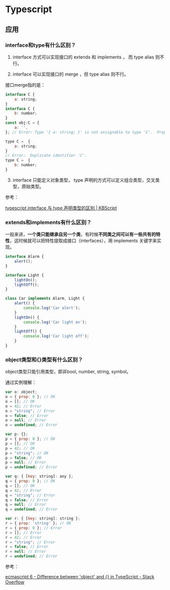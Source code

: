 # Typescript

## 应用

### interface和type有什么区别？

1. interface 方式可以实现接口的 extends 和 implements ， 而 type alias 则不行。

2. interface 可以实现接口的 merge ，但 type alias 则不行。

接口merge指的是：

``` js
interface C {
    a: string;
}
interface C {
    b: number;
}
const obj:C = {
    a: '',
}; // Error: Type '{ a: string; }' is not assignable to type 'C'.  Property 'b' is missing in type '{ a: string; }'.

type C =  {
    a: string;
}
// Error:  Duplicate identifier 'C'.
type C =  {
    b: number;
}
```

3. interface 只能定义对象类型， type 声明的方式可以定义组合类型，交叉类型，原始类型。

参考：

[typescript interface 与 type 声明类型的区别 | KBScript](http://kbscript.com/2017/01/27/different-from-interface-type/)

### extends和implements有什么区别？

一般来讲，**一个类只能继承自另一个类**，有时候**不同类之间可以有一些共有的特性**，这时候就可以把特性提取成接口（interfaces），用 implements 关键字来实现。

``` ts
interface Alarm {
    alert();
}

interface Light {
    lightOn();
    lightOff();
}

class Car implements Alarm, Light {
    alert() {
        console.log('Car alert');
    }
    lightOn() {
        console.log('Car light on');
    }
    lightOff() {
        console.log('Car light off');
    }
}
```


###  object类型和{}类型有什么区别？

object类型只能引用类型，即非bool, number, string, symbol。

通过实例理解：

```  js
var o: object;
o = { prop: 0 }; // OK
o = []; // OK
o = 42; // Error
o = "string"; // Error
o = false; // Error
o = null; // Error
o = undefined; // Error

var p: {};
p = { prop: 0 }; // OK
p = []; // OK
p = 42; // OK
p = "string"; // OK
p = false; // OK
p = null; // Error
p = undefined; // Error

var q: { [key: string]: any };
q = { prop: 0 }; // OK
q = []; // OK
q = 42; // Error
q = "string"; // Error
q = false; // Error
q = null; // Error
q = undefined; // Error

var r: { [key: string]: string };
r = { prop: 'string' }; // OK
r = { prop: 0 }; // Error
r = []; // Error
r = 42; // Error
r = "string"; // Error
r = false; // Error
r = null; // Error
r = undefined; // Error
```

参考：

[ecmascript 6 - Difference between 'object' and {} in TypeScript - Stack Overflow](https://stackoverflow.com/questions/49464634/difference-between-object-and-in-typescript)